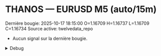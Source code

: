 # THANOS — EURUSD M5 (auto/15m)
Dernière bougie: 2025-10-17 18:15:00  O=1.16709  H=1.16737  L=1.16709  C=1.16734
Source active: twelvedata_repo

- Aucun signal sur la dernière bougie.

<details><summary>Debug</summary>

- TD_API_KEY manquant.

</details>